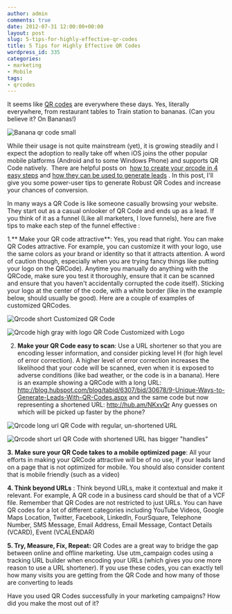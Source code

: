 ```yaml
---
author: admin
comments: true
date: 2012-07-31 12:00:00+00:00
layout: post
slug: 5-tips-for-highly-effective-qr-codes
title: 5 Tips for Highly Effective QR Codes
wordpress_id: 335
categories:
- marketing
- Mobile
tags:
- qrcodes
---
```


It seems like [QR codes](http://en.wikipedia.org/wiki/QR_code) are everywhere these days. Yes, literally everywhere, from restaurant tables to Train station to bananas. (Can you believe it? On Bananas!)

![Banana qr code small](http://www.startupproductmanager.com/images/banana-qr-code-small.png)

While their usage is not quite mainstream (yet), it is growing steadily and I expect the adoption to really take off when iOS joins the other popular mobile platforms (Android and to some Windows Phone) and supports QR Code natively.  There are helpful posts on  [how to create your qrcode in 4 easy steps](http://blog.hubspot.com/blog/tabid/6307/bid/29449/How-to-Create-a-QR-Code-in-4-Quick-Steps.aspx) and [how they can be used to generate leads](http://blog.hubspot.com/blog/tabid/6307/bid/30678/9-Unique-Ways-to-Generate-Leads-With-QR-Codes.aspx) . In this post, I'll give you some power-user tips to generate Robust QR Codes and increase your chances of conversion.

In many ways a QR Code is like someone casually browsing your website. They start out as a casual onlooker of QR Code and ends up as a lead. If you think of it as a funnel (Like all marketers, I love funnels), here are five tips to make each step of the funnel effective :

1.** Make your QR code attractive**: Yes, you read that right. You can make QR Codes attractive. For example, you can customize it with your logo, use the same colors as your brand or identity so that it attracts attention. A word of caution though, especially when you are trying fancy things like putting your logo on the QRCode). Anytime you manually do anything with the QRCode, make sure you test it thoroughly, ensure that it can be scanned and ensure that you haven't accidentally corrupted the code itself). Sticking your logo at the center of the code, with a white border (like in the example below, should usually be good). Here are a couple of examples of customized QRCodes.

![Qrcode short](http://www.startupproductmanager.com/images/qrcode.short_.png) Customized QR Code

![Qrcode high gray with logo](http://www.startupproductmanager.com/images/qrcode.high_.gray-with-logo.png) QR Code Customized with Logo

2. **Make your QR Code easy to scan**: Use a URL shortener so that you are encoding lesser information, and consider picking level H (for high level of error correction). A higher level of error correction increases the likelihood that your code will be scanned, even when it is exposed to adverse conditions (like bad weather, or the code is in a banana). Here is an example showing a QRCode with a long URL: http://blog.hubspot.com/blog/tabid/6307/bid/30678/9-Unique-Ways-to-Generate-Leads-With-QR-Codes.aspx and the same code but now representing a shortened URL: http://hub.am/NKxvQr Any guesses on which will be picked up faster by the phone?

![Qrcode long url](http://www.startupproductmanager.com/images/qrcode.long_.png) QR Code with regular, un-shortened URL

![Qrcode short url](http://www.startupproductmanager.com/images/qrcode.short_1.png) QR Code with shortened URL has bigger "handles"

**3.** **Make sure your QR Code takes to a mobile optimized page**: All your efforts in making your QRCode attractive will be of no use, if your leads land on a page that is not optimized for mobile. You should also consider content that is mobile friendly (such as a video)

**4. Think beyond URLs** : Think beyond URLs, make it contextual and make it relevant. For example, A QR code in a business card should be that of a VCF file. Remember that QR Codes are not restricted to just URLs. You can have QR codes for a lot of different categories including YouTube Videos, Google Maps Location, Twitter, Facebook, LinkedIn, FourSquare, Telephone Number, SMS Message, Email Address, Email Message, Contact Details (VCARD), Event (VCALENDAR)

**5. Try, Measure, Fix, Repeat:** QR Codes are a great way to bridge the gap between online and offline marketing. Use utm_campaign codes using a tracking URL builder when encoding your URLs (which gives you one more reason to use a URL shortener). If you use these codes, you can exactly tell how many visits you are getting from the QR Code and how many of those are converting to leads

Have you used QR Codes successfully in your marketing campaigns? How did you make the most out of it?
